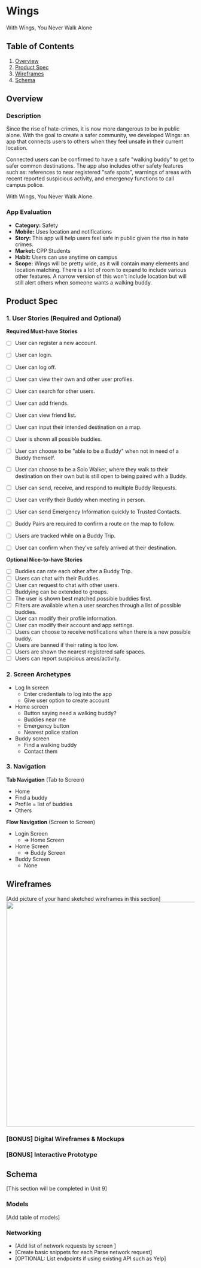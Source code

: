 # Wings
With Wings, You Never Walk Alone

## Table of Contents
1. [Overview](#Overview)
1. [Product Spec](#Product-Spec)
1. [Wireframes](#Wireframes)
2. [Schema](#Schema)

## Overview
### Description
Since the rise of hate-crimes, it is now more dangerous to be in public alone. With the goal to create a safer community, we developed Wings: an app that connects users to others when they feel unsafe in their current location. 

Connected users can be confirmed to have a safe "walking buddy" to get to safer common destinations. The app also includes other safety features such as: references to near registered "safe spots", warnings of areas with recent reported suspicious activity, and emergency functions to call campus police. 

With Wings, You Never Walk Alone. 

### App Evaluation
- **Category:** Safety
- **Mobile:** Uses location and notifications
- **Story:** This app will help users feel safe in public given the rise in hate crimes.
- **Market:** CPP Students
- **Habit:** Users can use anytime on campus
- **Scope:** Wings will be pretty wide, as it will contain many elements and location matching. There is a lot of room to expand to include various other features. A narrow version of this won't include location but will still alert others when someone wants a walking buddy. 

## Product Spec

### 1. User Stories (Required and Optional)

**Required Must-have Stories**
- [ ] User can register a new account.
- [ ] User can login.
- [ ] User can log off.
- [ ] User can view their own and other user profiles.
- [ ] User can search for other users.
- [ ]  User can add friends.
- [ ] User can view friend list.
- [ ]  User can input their intended destination on a map. 
- [ ] User is shown all possible buddies.
- [ ]  User can choose to be "able to be a Buddy" when not in need of a Buddy themself. 
- [ ] User can choose to be a Solo Walker, where they walk to their destination on their own but is still open to being paired with a Buddy. 
- [ ]  User can send, receive, and respond to multiple Buddy Requests.
- [ ] User can verify their Buddy when meeting in person. 
- [ ]  User can send Emergency Information quickly to Trusted Contacts.
- [ ]  Buddy Pairs are required to confirm a route on the map to follow. 
- [ ] Users are tracked while on a Buddy Trip.
- [ ] User can confirm when they've safely arrived at their destination.



**Optional Nice-to-have Stories**
- [ ] Buddies can rate each other after a Buddy Trip. 
- [ ] Users can chat with their Buddies. 
- [ ] User can request to chat with other users. 
- [ ] Buddying can be extended to groups.
- [ ] The user is shown best matched possible buddies first.
- [ ] Filters are available when a user searches through a list of possible buddies. 
- [ ] User can modify their profile information.
- [ ] User can modify their account and app settings. 
- [ ] Users can choose to receive notifications when there is a new possible buddy.
- [ ] Users are banned if their rating is too low. 
- [ ] Users are shown the nearest registered safe spaces.
- [ ] Users can report suspicious areas/activity.

### 2. Screen Archetypes
* Log In screen
   * Enter credentials to log into the app
   * Give user option to create account
* Home screen
   * Button saying need a walking buddy?
   * Buddies near me
   * Emergency button
   * Nearest police station
* Buddy screen
    * Find a walking buddy 
    * Contact them


### 3. Navigation

**Tab Navigation** (Tab to Screen)

* Home
* Find a buddy
* Profile = list of buddies
* Others


**Flow Navigation** (Screen to Screen)

* Login Screen
   * => Home Screen
* Home Screen 
   * => Buddy Screen
* Buddy Screen 
    * None 


## Wireframes
[Add picture of your hand sketched wireframes in this section]
<img src="YOUR_WIREFRAME_IMAGE_URL" width=600>

### [BONUS] Digital Wireframes & Mockups

### [BONUS] Interactive Prototype

## Schema 
[This section will be completed in Unit 9]
### Models
[Add table of models]
### Networking
- [Add list of network requests by screen ]
- [Create basic snippets for each Parse network request]
- [OPTIONAL: List endpoints if using existing API such as Yelp]
